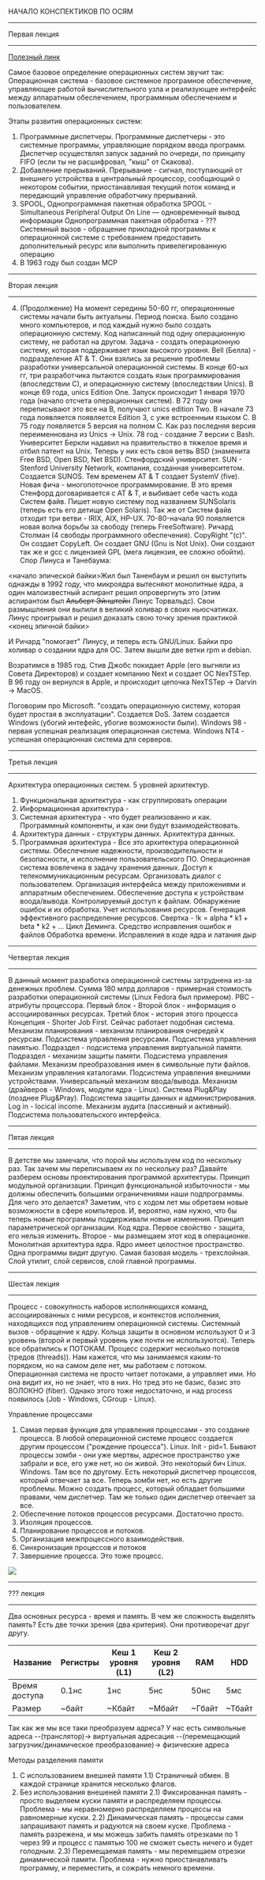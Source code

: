 НАЧАЛО КОНСПЕКТИКОВ ПО ОСЯМ

---

Первая лекция

---

[Полезный линк](https://studfiles.net/preview/1910846/)

Самое базовое определение операционных систем звучит так:
Операционная система - базовое системное програмное обеспечение, управляющее работой вычислительного узла и реализующее интерфейс между аппаратным обеспечением, программным обеспечением и пользователем.

Этапы развития операционных систем:
1. Программные диспетчеры. 
Программные диспетчеры - это системные программы, управляющие порядком ввода программ. Диспетчер осуществлял запуск заданий по очереди, по принципу FIFO (если ты не расшифровал, "кыш" от Скакова).
2. Добавление прерываний.
Прерывание - сигнал, поступающий от внешнего устройства в центральный процессор, сообщающий о некотором событии, приостанавливая текущий поток команд и передающий управление обработчику прерываний.
3. SPOOL, Однопрограммная пакетная обработка
SPOOL - Simultaneous Peripheral Output On Line — одновременный вывод информации
Однопрограммная пакетная обработка - ???
Системный вызов - обращение прикладной программы к операционной системе с требованием предоставить дополнительный ресурс или выполнить привелегированную операцию
4. В 1963 году был создан MCP

---

Вторая лекция

---

4. (Продолжение) 
На момент середины 50-60 гг, операционнные системы начали быть актуальны. Период поиска. Было создано много компьютеров, и под каждый нужно было создать операционную систему. Код написанный под одну операционную систему, не работал на другом. Задача - создать операционную систему, которая поддерживает язык высокого уровня. Bell (Белла) - подразделение AT & T. Они взялись за решение проблемы разработки универсальной операционной системы. В конце 60-ых гг, три разработчика пытаются создать язык программирования (впоследствии С), и операционную систему (впоследствии Unics). В конце 69 года, unics Edition One. Запуск происходит 1 января 1970 года (начало отсчета операционных систем). В 72 году они переписывают это все на B, получают unics edition Two. В начале 73 года появляется появляется Edition 3, с уже встроенным языком С. В 75 году появляется 5 версия на полном С. Как раз последняя версия переименнована из Unics -> Unix. 78 год - создание 7 версии с Bash. Университет Беркли надавил на правительство в тяжелое время и отбил патент на Unix. Теперь у них есть своя ветвь BSD (знаменита Free BSD, Open BSD, Net BSD). Стенфордский университет. SUN - Stenford University Network, компания, созданная университетом. Создается SUNOS. Тем временем AT & T создает SystemV (five). Новая фича - многопоточное программирование. В это время Стенфорд договаривается с AT & T, и выбивает себе часть кода Систем файв. Пишет новую систему под названием SUNSolaris (теперь есть его детище Open Solaris). Так же от Систем файв отходит три ветви - IRIX, AIX, HP-UX. 70-80-начала 90 появляется новая волна борьбы за свободу (теперь FreeSoftware). Ричард Столман (4 свободы программного обеспечения). CopyRight "(c)". Он создает CopyLeft. Он создает GNU (Gnu is Not Unix). Они создают так же и gcc c лицензией GPL (мега лицензия, ее сложно обойти). Спор Линуса и Танебаума:

<начало эпической байки>Жил был Таненбаум и решил он выступить однажды в 1992 году, что микроядра вытесняют монолитные ядра, а один малоизвестный аспирант решил опровергнуть это (этим аспирантом был ~~Альберт Эйнштейн~~ Линус Торвальдс). Свои размышления они вылили в великий холивар в своих ньюсчатиках. Линус проигрывал и решил доказать свою точку зрения практикой <конец эпичной байки>

И Ричард "помогает" Линусу, и теперь есть GNU/Linux. Байки про холивар о создании ядра для ОС. Затем вышли две ветки rpm и debian. 

Возратимся в 1985 год. Стив Джобс покидает Apple (его выгняли из Совета Директоров) и создает компанию Next и создает ОС NexTSTep. В 96 году он вернулся в Apple, и происходит цепочка NexTSTep -> Darvin -> MacOS.

Поговорим про Microsoft. "создать операционную систему, которая будет простая в эксплуатации". Создается DoS. Затем создается Windows (убогий интефейс, убогие возможности были). Windows 98 - первая успешная реализация операционная система. Windows NT4 - успешная операционная система для серверов. 

---

Третья лекция

---

Архитектура операционных систем. 
5 уровней архитектур. 
1. Функциональная архитектура - как сгруппировать операции
2. Информационная архитектура - 
3. Системная архитектура - что будет реализованно и как. Программный компоненты, и как они будут взаимодействовать.
4. Архитектура данных - структуры данных. Архитектура данных. 
5. Программная архитектура - 
Все это архитектура операционной системы. Обеспечение надежности, производительности и безопасности, и исполнение пользовательского ПО. Операционная система вовлечена в задачу хранения данных. Доступ к телекоммуникационным ресурсам. Организовать диалог с пользователем. Организация интерфейса между приложениями и аппаратным обеспечением. Обеспечение доступа к устройствам воода/вывода. Контролируемый доступ к файлам. Обнаружение ошибок и их обработка. Учет использования ресурсов. Генерация эффективного распределение ресурсов.
Свертка  - !k = alpha * k1 + beta * k2 + ...
Цикл Деминга. Средство исправления ошибок и файлов
Обработка времени. Исправления в коде ядра и латания дыр

---

Четвертая лекция

---

В данный момент разработка операционной системы затруднена из-за денежных проблем. Сумма 180 млрд долларов - примерная стоимость разработки операционной системы (Linux Fedora был примером). РВС - атрибуты процессора.
Первый блок - 
Второй блок - информация о ассоциированных ресурсах.
Третий блок - история этого процесса
Концепция - Shorter Job First. Сейчас работает подобная система. 
Механизм планирования - механизм планирования очередей к ресурсам. 
Подсистема управления ресурсами.
Подсистема управления памятью. Подраздел - подсистема управления виртуальной памяти. Подраздел - механизм защиты памяти. 
Подсистема управления файлами. Механизм преобразования имен в символьные пути файлов. Механизм управления каталогами. 
Подсистема управления внешними устройствами. Универсальный механизм ввода/вывода. Механизм (драйверов - Windows, модули ядра - Linux). Система Plug&Play (позднее Plug&Pray). Подсистема защиты данных и администрирования. Log in - locical income. Механизм аудита (пассивный и активный). Подсистема пользовательского интерфейса.

--- 

Пятая лекция

---

В детстве мы замечали, что порой мы используем код по нескольку раз. Так зачем мы переписываем их по нескольку раз? Давайте разберем основы проектирования программой архитектуры. Принцип модульной организации. Принцип функциональной избыточности - мы должны обеспечить большими ограничениями наши подпрограммы. Для чего это делается? Заметим, что с ходом лет мы обретаем новые возможности в сфере компьтеров. И, вероятно, нам нужно, что бы теперь новые программы поддерживали новые изменения. Принцип параметрической организации. Код ядра. Первое свойство - защита, его нельзя изменить. Второе - мы размещаем этот код в операционке. Монолитная архитектура ядра. Ядро имеет целостное пространство. Одна программы видит другую. Самая базовая модель - трехслойная. Слой утилит, слой сервисов, слой главной программы. 

---

Шестая лекция

---

Процесс - совокупность наборов исполняющихся команд, ассоциированных с ними ресурсов, и контекстов исполнения, находящихся под управлением операционной системы. Системный вызов - обращение к ядру. Кольца защиты в основном используют 0 и 3 уровень (второй и первый уровень уже почти не используются). Теперь все обратились к ПОТОКАМ. Процесс содержит несколько потоков (тредов (threads)). Нам кажется, что мы занимаемся каким-то порядком, но на самом деле нет, мы работаем с потоком. Операционная система не просто читает потоками, а управляет ими. Но она видит их, но не знает, что в них. Но тред это не базис, базис это ВОЛОКНО (fiber). Однако этого тоже недостаточно, и над process появилось (Job - Windows, CGroup - Linux). 

Управление процессами

1. Самая первая функция для управления процессами - это создание процесса. В любой операционной системе процесс создается другим процессом ("рождение процесса"). 
    Linux. Init - pid=1. Бывают процессы зомби - они уже мертвы, адресное пространство уже забрали и все, его уже нет, но он живой. Это некоторый бич Linux.
    Windows. Там все по другому. Есть некоторый диспетчер процессов, который отвечает за все. Теперь зомби нет, но есть другие проблемы. Можно создать процесс, который обладает большими правами, чем диспетчер. Там же только один диспетчер отвечает за все.
2. Обеспечение потоков процессов ресурсами. Достаточно просто.
3. Изоляция процессов.
4. Планирование процессов и потоков. 
5. Организация межпроцессного взаимодействия. 
6. Синхронизация процессов и потоков
7. Завершение процесса. Это тоже процесс. 

![](https://i.imgur.com/HCgr302.jpg)

---

??? лекция

---

Два основных ресурса - время и память. В чем же сложность выделять память? Есть две точки зрения (два критерия). Они противоречат друг другу. 

| Название      | Регистры | Кеш 1 уровня (L1) | Кеш 2 уровня (L2) | RAM  |  HDD  |
| --------      | -------- | ----------------- | ----------------- | ---- | ----- |
| Время доступа | 0.1нс   | 1нс               |        5нс        | 50нс | 5мс |
| Размер        | ~байт | ~Кбайт | ~Мбайт | ~Гбайт | ~Тбайт |

Так как же мы все таки преобразуем адреса? У нас есть символьные адреса --(транслятор)-> виртуальная адресация --(перемещающий загрузчик/динамическое преобразование)-> физические адреса

Методы разделения памяти
1) С использованием внешней памяти
1.1) Страничный обмен. В каждой странице хранится несколько флагов. 
2) Без использования внешеней памяти
2.1) Фиксированная память - просто выделяем куски памяти и распределяем процессы. Проблема - мы неравномерно распределяем процессы на равномерные куски.
2.2) Динамическая память - процессы сами запрашивают память и радуются на своем куске. Проблема - память разрежена, и мы можешь забить память отрезками по 1 через 99 и процесс с памятью 100 не сможет сьесть ничего и будет голодным.
2.3) Перемещаемая память - мы перемещаем отрезки динамической памяти. Проблема - нужно приостанавливать программу, и переместить, и сожрать немного времени.